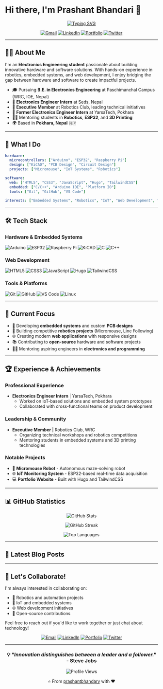 # Hi there, I'm Prashant Bhandari 👋

<div align="center">
  
[![Typing SVG](https://readme-typing-svg.herokuapp.com?font=Fira+Code&pause=1000&color=2196F3&center=true&vCenter=true&width=500&lines=Electronics+Engineering+Student;Robotics+%26+Embedded+Systems+Developer;IoT+Solutions+Architect;Open+Source+Contributor)](https://git.io/typing-svg)

[![Gmail](https://img.shields.io/badge/-santhprashant@gmail.com-D14836?style=flat-square&logo=gmail&logoColor=white)](mailto:santhprashant@gmail.com)
[![LinkedIn](https://img.shields.io/badge/-prashantbdri-0077B5?style=flat-square&logo=linkedin&logoColor=white)](https://www.linkedin.com/in/prashantbdri)
[![Portfolio](https://img.shields.io/badge/-Portfolio-FF5722?style=flat-square&logo=google-chrome&logoColor=white)](https://bhandadari-prashant.com.np)
[![Twitter](https://img.shields.io/badge/-@santhprashant-1DA1F2?style=flat-square&logo=twitter&logoColor=white)](https://twitter.com/prashant_usr)

</div>

---

## 👨‍💻 About Me

I'm an **Electronics Engineering student** passionate about building innovative hardware and software solutions. With hands-on experience in robotics, embedded systems, and web development, I enjoy bridging the gap between hardware and software to create impactful projects.

- 🎓 Pursuing **B.E. in Electronics Engineering** at Paschimanchal Campus (WRC, IOE, Nepal)
- 💼 **Electronics Engineer Intern** at Seds, Nepal
- 🤖 **Executive Member** at Robotics Club, leading technical initiatives
- 💼 **Former Electronics Engineer Intern** at YarsaTech, Pokhara
- 🧑‍🏫 Mentoring students in **Robotics**, **ESP32**, and **3D Printing**
- 🌍 Based in **Pokhara, Nepal** 🇳🇵

---

## 🚀 What I Do

```yaml
hardware:
  microcontrollers: ["Arduino", "ESP32", "Raspberry Pi"]
  design: ["KiCAD", "PCB Design", "Circuit Design"]
  projects: ["Micromouse", "IoT Systems", "Robotics"]

software:
  web: ["HTML5", "CSS3", "JavaScript", "Hugo", "TailwindCSS"]
  embedded: ["C/C++", "Arduino IDE", "Platform IO"]
  tools: ["Git", "GitHub", "VS Code"]

interests: ["Embedded Systems", "Robotics", "IoT", "Web Development", "Open Source"]
```

---

## 🛠️ Tech Stack

### Hardware & Embedded Systems
![Arduino](https://img.shields.io/badge/-Arduino-00979D?style=flat-square&logo=Arduino&logoColor=white)
![ESP32](https://img.shields.io/badge/-ESP32-000000?style=flat-square&logo=espressif&logoColor=white)
![Raspberry Pi](https://img.shields.io/badge/-Raspberry%20Pi-C51A4A?style=flat-square&logo=Raspberry-Pi&logoColor=white)
![KiCAD](https://img.shields.io/badge/-KiCAD-314CB0?style=flat-square&logo=kicad&logoColor=white)
![C](https://img.shields.io/badge/-C-A8B9CC?style=flat-square&logo=c&logoColor=black)
![C++](https://img.shields.io/badge/-C++-00599C?style=flat-square&logo=cplusplus&logoColor=white)

### Web Development
![HTML5](https://img.shields.io/badge/-HTML5-E34F26?style=flat-square&logo=html5&logoColor=white)
![CSS3](https://img.shields.io/badge/-CSS3-1572B6?style=flat-square&logo=css3&logoColor=white)
![JavaScript](https://img.shields.io/badge/-JavaScript-F7DF1E?style=flat-square&logo=javascript&logoColor=black)
![Hugo](https://img.shields.io/badge/-Hugo-FF4088?style=flat-square&logo=hugo&logoColor=white)
![TailwindCSS](https://img.shields.io/badge/-TailwindCSS-38B2AC?style=flat-square&logo=tailwind-css&logoColor=white)

### Tools & Platforms
![Git](https://img.shields.io/badge/-Git-F05032?style=flat-square&logo=git&logoColor=white)
![GitHub](https://img.shields.io/badge/-GitHub-181717?style=flat-square&logo=github&logoColor=white)
![VS Code](https://img.shields.io/badge/-VS%20Code-007ACC?style=flat-square&logo=visual-studio-code&logoColor=white)
![Linux](https://img.shields.io/badge/-Linux-FCC624?style=flat-square&logo=linux&logoColor=black)

---

## 🎯 Current Focus

- 🔬 Developing **embedded systems** and custom **PCB designs**
- 🤖 Building competitive **robotics projects** (Micromouse, Line Following)
- 🌐 Creating modern **web applications** with responsive designs
- 📚 Contributing to **open-source** hardware and software projects
- 🧑‍🏫 Mentoring aspiring engineers in **electronics and programming**

---

## 🏆 Experience & Achievements

### Professional Experience
- **Electronics Engineer Intern** | YarsaTech, Pokhara
  - Worked on IoT-based solutions and embedded system prototypes
  - Collaborated with cross-functional teams on product development

### Leadership & Community
- **Executive Member** | Robotics Club, WRC
  - Organizing technical workshops and robotics competitions
  - Mentoring students in embedded systems and 3D printing technologies

### Notable Projects
- 🤖 **Micromouse Robot** - Autonomous maze-solving robot
- 🌐 **IoT Monitoring System** - ESP32-based real-time data acquisition
- 💻 **Portfolio Website** - Built with Hugo and TailwindCSS

---

## 📊 GitHub Statistics

<div align="center">

![GitHub Stats](https://github-readme-stats.vercel.app/api?username=prashantbhandary&show_icons=true&theme=tokyonight&hide_border=true&count_private=true)

![GitHub Streak](https://github-readme-streak-stats.herokuapp.com/?user=prashantbhandary&theme=tokyonight&hide_border=true)

![Top Languages](https://github-readme-stats.vercel.app/api/top-langs/?username=prashantbhandary&layout=compact&theme=tokyonight&hide_border=true)

</div>

---

## 📝 Latest Blog Posts

<!-- BLOG-POST-LIST:START -->
<!-- This section can be auto-updated using GitHub Actions -->
<!-- BLOG-POST-LIST:END -->

---

## 🤝 Let's Collaborate!

I'm always interested in collaborating on:
- 🤖 Robotics and automation projects
- 🔌 IoT and embedded systems
- 🌐 Web development initiatives
- 📖 Open-source contributions

Feel free to reach out if you'd like to work together or just chat about technology!

<div align="center">

[![Email](https://img.shields.io/badge/Email-santhprashant@gmail.com-D14836?style=for-the-badge&logo=gmail&logoColor=white)](mailto:santhprashant@gmail.com)
[![LinkedIn](https://img.shields.io/badge/LinkedIn-Connect-0077B5?style=for-the-badge&logo=linkedin&logoColor=white)](https://www.linkedin.com/in/prashantbdri)
[![Portfolio](https://img.shields.io/badge/Portfolio-Visit-FF5722?style=for-the-badge&logo=google-chrome&logoColor=white)](https://bhandadari-prashant.com.np)
[![Twitter](https://img.shields.io/badge/Twitter-Follow-1DA1F2?style=for-the-badge&logo=twitter&logoColor=white)](https://twitter.com/prashant_usr)

</div>

---

<div align="center">

### 💡 *"Innovation distinguishes between a leader and a follower."* - Steve Jobs

![Profile Views](https://komarev.com/ghpvc/?username=prashantbhandary&color=blueviolet&style=flat-square)

⭐️ From [prashantbhandary](https://github.com/prashantbhandary) with ❤️

</div>
